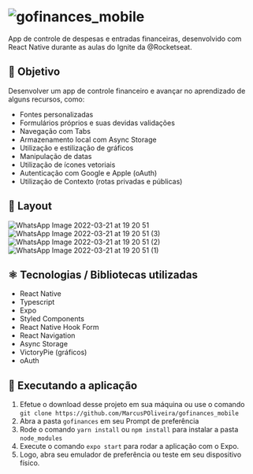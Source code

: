 # ![gofinances_mobile](gofinances_mobile/src/assets/logo.svg)


App de controle de despesas e entradas financeiras, desenvolvido com React Native durante as aulas do Ignite da @Rocketseat.

## 📖 Objetivo

Desenvolver um app de controle financeiro e avançar no aprendizado de alguns recursos, como:
- Fontes personalizadas
- Formulários próprios e suas devidas validações
- Navegação com Tabs
- Armazenamento local com Async Storage
- Utilização e estilização de gráficos
- Manipulação de datas
- Utilização de ícones vetoriais
- Autenticação com Google e Apple (oAuth)
- Utilização de Contexto (rotas privadas e públicas)

## 📱 Layout
![WhatsApp Image 2022-03-21 at 19 20 51](https://user-images.githubusercontent.com/47436367/159372951-be930ba1-f329-4f4f-80a9-b8a47e4cc8a3.jpeg)
![WhatsApp Image 2022-03-21 at 19 20 51 (3)](https://user-images.githubusercontent.com/47436367/159372962-7bb9112b-202e-438c-a6af-88e432907dab.jpeg)
![WhatsApp Image 2022-03-21 at 19 20 51 (2)](https://user-images.githubusercontent.com/47436367/159372973-c40ebbec-cb88-48ca-9e01-456c3b2df713.jpeg)
![WhatsApp Image 2022-03-21 at 19 20 51 (1)](https://user-images.githubusercontent.com/47436367/159372980-c7ed6b2e-c760-4c82-9975-6dabd03015e0.jpeg)


## ⚛ Tecnologias / Bibliotecas utilizadas
- React Native
- Typescript
- Expo
- Styled Components
- React Native Hook Form
- React Navigation
- Async Storage
- VictoryPie (gráficos)
- oAuth

## 🔧 Executando a aplicação
1. Efetue o download desse projeto em sua máquina ou use o comando ``git clone https://github.com/MarcusPOliveira/gofinances_mobile``
2. Abra a pasta ``gofinances`` em seu Prompt de preferência
3. Rode o comando ``yarn install`` ou ``npm install`` para instalar a pasta ``node_modules``
4. Execute o comando ``expo start`` para rodar a aplicação com o Expo.
5. Logo, abra seu emulador de preferência ou teste em seu dispositivo físico.
